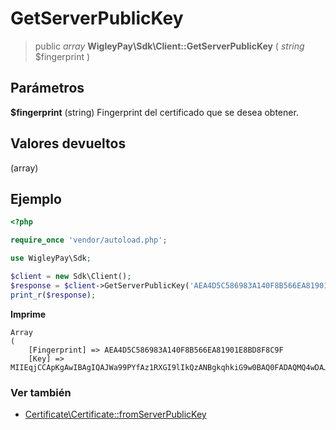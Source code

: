 # GetServerPublicKey

> public *array* **WigleyPay\\Sdk\\Client::GetServerPublicKey** ( *string* $fingerprint )

## Parámetros

**$fingerprint** (string) Fingerprint del certificado que se desea obtener.

## Valores devueltos

(array)

## Ejemplo

```php
<?php

require_once 'vendor/autoload.php';

use WigleyPay\Sdk;

$client = new Sdk\Client();
$response = $client->GetServerPublicKey('AEA4D5C586983A140F8B566EA81901E8BD8F8C9F');
print_r($response);
```

**Imprime**
```
Array
(
    [Fingerprint] => AEA4D5C586983A140F8B566EA81901E8BD8F8C9F
    [Key] => MIIEqjCCApKgAwIBAgIQAJWa99PYfAz1RXGI9lIkQzANBgkqhkiG9w0BAQ0FADAQMQ4wDA…
```

### Ver también

* [Certificate\\Certificate::fromServerPublicKey](Certificate/fromServerPublicKey.md)

